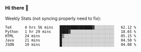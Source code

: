 ### Hi there 👋

<!--
**ericxiaseattle/ericxiaseattle** is a ✨ _special_ ✨ repository because its `README.md` (this file) appears on your GitHub profile.

Here are some ideas to get you started:

- 🔭 I’m currently working on ...
- 🌱 I’m currently learning ...
- 👯 I’m looking to collaborate on ...
- 🤔 I’m looking for help with ...
- 💬 Ask me about ...
- 📫 How to reach me: ...
- 😄 Pronouns: ...
- ⚡ Fun fact: ...
-->

Weekly Stats (not syncing properly need to fix):
<!--START_SECTION:waka-->
```text
TeX      4 hrs 56 mins   ███████████████▓░░░░░░░░░   62.12 % 
Python   1 hr 29 mins    ████▓░░░░░░░░░░░░░░░░░░░░   18.65 % 
HTML     24 mins         █▒░░░░░░░░░░░░░░░░░░░░░░░   05.15 % 
Java     21 mins         █░░░░░░░░░░░░░░░░░░░░░░░░   04.50 % 
JSON     19 mins         █░░░░░░░░░░░░░░░░░░░░░░░░   04.08 % 
```
<!--END_SECTION:waka-->
